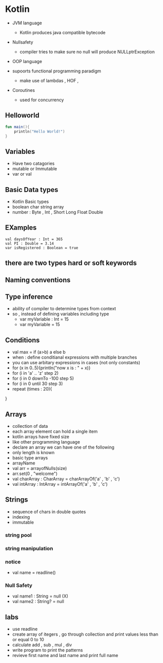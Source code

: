 # Kotlin

- JVM language
    - Kotlin produces java compatible bytecode

- Nullsafety
    - compiler tries to make sure no null will produce NULLptrException

- OOP language

- supoorts functional programming paradigm
    - make use of lambdas , HOF , 

- Coroutines
    - used for concurrency


## Helloworld

```kotlin
fun main(){
    println("Hello World!")
}
```

## Variables
- Have two catagories
- mutable or Immutable
- var or val

## Basic Data types
- Kotlin Basic types
- boolean char string array
- number : Byte , Int , Short Long Float Double

## EXamples
```
val daysOfYear : Int = 365
val PI : Double = 3.14
var isRegistered : Boolean = true
```
## there are two types hard or soft keywords

## Naming conventions

## Type inference
- ability of compiler to determine types from context 
- so , instead of defining variables including type
    - var myVariable : Int = 15
    - var myVariable = 15

## Conditions
- val max = if (a>b) a else b
- when : define conditianal expressions with multiple branches
- you can use arbitary expressions in cases (not only constants)
- for (x in 0..5){println("now x is : " + x)}
- for (i in 'a' .. 'z' step 2)
- for (i in 0 downTo -100 step 5)
- for (i in 0 until 30 step 3)
- repeat (times : 20){

}


## Arrays 
- collection of data
- each array element can hold a single item
- kotlin arrays have fixed size
- like other programming language
- declare an array we can have one of the following
- only length is known 
- basic type arrays
- arrayName
- val arr = arrayofNulls<string>(size)
- arr.set(0 , "welcome")
- val charArray : CharArray = charArrayOf('a' , 'b' , 'c')
- val intArray : IntArray = intArrayOf('a' , 'b' , 'c')


## Strings
- sequence of chars in double quotes
- indexing
- immutable

### string pool

### string manipulation

### notice
- val name = readline()


### Null Safety
- val name1 : String  = null    (X)
- val name2 : String?  = null  


## labs
- use readline
- create array of itegers , go through collection and print values less than or equal 0 to 10
- calculate add , sub , mul , div
- write program to print the patterns
- revieve first name and last name and print full name

